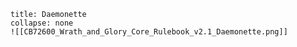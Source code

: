 ```ad-GM_Note
title: Daemonette
collapse: none
![[CB72600_Wrath_and_Glory_Core_Rulebook_v2.1_Daemonette.png]]
```
